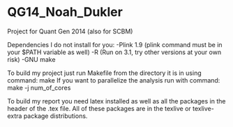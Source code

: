 QG14_Noah_Dukler
================

Project for Quant Gen 2014 (also for SCBM)

Dependencies I do not install for you:
-Plink 1.9 (plink command must be in your $PATH variable as well)
-R (Run on 3.1, try other versions at your own risk)
-GNU make

To build my project just run Makefile from the directory it is in using command:
make
If you want to parallelize the analysis run with command:
make -j num_of_cores

To build my report you need latex installed as well as all the packages in the header of the .tex file. 
All of these packages are in the texlive or texlive-extra package distributions.
